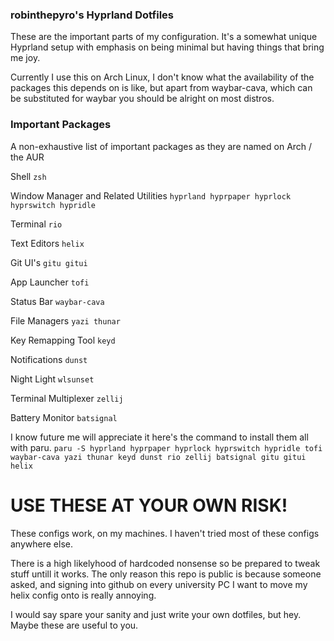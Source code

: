 ### robinthepyro's Hyprland Dotfiles

These are the important parts of my configuration.
It's a somewhat unique Hyprland setup with emphasis
on being minimal but having things that bring me joy.

Currently I use this on Arch Linux, I don't know what the
availability of the packages this depends on is like,
but apart from waybar-cava, which can be substituted for 
waybar you should be alright on most distros.


### Important Packages
A non-exhaustive list of important packages as they are named
on Arch / the AUR

Shell
```zsh```

Window Manager and Related Utilities
```hyprland hyprpaper hyprlock hyprswitch hypridle```

Terminal
```rio```

Text Editors 
```helix```

Git UI's
```gitu gitui```

App Launcher
```tofi```

Status Bar
```waybar-cava```

File Managers
```yazi thunar```

Key Remapping Tool
```keyd```

Notifications 
```dunst```

Night Light
```wlsunset```

Terminal  Multiplexer
```zellij```

Battery Monitor
```batsignal```
 
I know future me will appreciate it here's the command to install them all with paru.
```paru -S hyprland hyprpaper hyprlock hyprswitch hypridle tofi waybar-cava yazi thunar keyd dunst rio zellij batsignal gitu gitui helix```


# USE THESE AT YOUR OWN RISK!
These configs work, on my machines. I haven't tried
most of these configs anywhere else.

There is a high likelyhood of hardcoded nonsense so
be prepared to tweak stuff untill it works. The only
reason this repo is public is because someone asked,
and signing into github on every university PC I want
to move my helix config onto is really annoying.

I would say spare your sanity and just write your own
dotfiles, but hey. Maybe these are useful to you.

